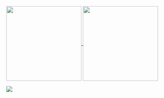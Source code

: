 <a href="https://github.com/anuraghazra/github-readme-stats">
  <img height=200 align="center" src="https://github-readme-stats.vercel.app/api?username=pawi1&theme=github_dark" />
</a>
<a href="https://github.com/anuraghazra/github-readme-stats">
  <img height=200 align="center" src="https://github-readme-stats.vercel.app/api/top-langs?username=pawi1&layout=compact&langs_count=8&card_width=320&theme=github_dark&update"/>
</a>

[![](https://visitcount.itsvg.in/api?id=Pawi1&label=Profile%20Views&color=12&icon=0&pretty=false)](https://visitcount.itsvg.in)
